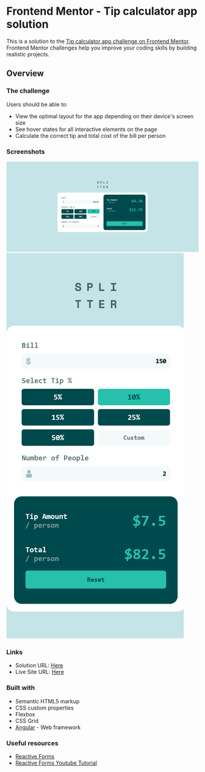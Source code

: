 # Frontend Mentor - Tip calculator app solution

This is a solution to the [Tip calculator app challenge on Frontend Mentor](https://www.frontendmentor.io/challenges/tip-calculator-app-ugJNGbJUX). Frontend Mentor challenges help you improve your coding skills by building realistic projects.

## Overview

### The challenge

Users should be able to:

- View the optimal layout for the app depending on their device's screen size
- See hover states for all interactive elements on the page
- Calculate the correct tip and total cost of the bill per person

### Screenshots

![](./screenshot.png)
![](./screenshot-mobile.png)

### Links

- Solution URL: [Here](https://github.com/CristianB13/tip-calculator-app)
- Live Site URL: [Here](https://tip-calculator-app-13.netlify.app/)

### Built with

- Semantic HTML5 markup
- CSS custom properties
- Flexbox
- CSS Grid
- [Angular](https://angular.io/) - Web framework

### Useful resources

- [Reactive Forms](https://angular.io/guide/reactive-forms)
- [Reactive Forms Youtube Tutorial](https://www.youtube.com/watch?v=JeeUY6WaXiA)